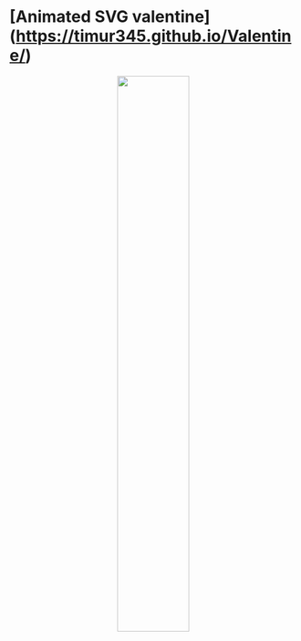 # [Animated SVG valentine] (https://timur345.github.io/Valentine/)
<p align="center">
  <img src="https://github.com/Timur345/Valentine/blob/master/favicon.svg" width="50%" height="auto" align="center" />
</p>


